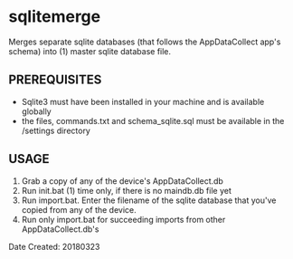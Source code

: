 # sqlitemerge
Merges separate sqlite databases (that follows the AppDataCollect app's schema) into (1) master sqlite database file.

## PREREQUISITES
* Sqlite3 must have been installed in your machine and is available globally
* the files, commands.txt and schema_sqlite.sql must be available in
  the /settings directory

## USAGE
1. Grab a copy of any of the device's AppDataCollect.db
2. Run init.bat (1) time only, if there is no maindb.db file yet
3. Run import.bat. Enter the filename of the sqlite database that 
   you've copied from any of the device.
4. Run only import.bat for succeeding imports from other AppDataCollect.db's

Date Created: 20180323

